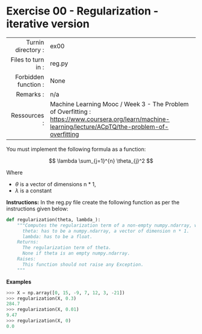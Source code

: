 # Exercise 00 - Regularization - iterative version

|                         |                    |
| -----------------------:| ------------------ |
|   Turnin directory :    |  ex00              |
|   Files to turn in :    |  reg.py            |
|   Forbidden function :  |  None              |
|   Remarks :             |  n/a               |
|   Ressources :          |  Machine Learning Mooc / Week 3 - The Problem of Overfitting : https://www.coursera.org/learn/machine-learning/lecture/ACpTQ/the-problem-of-overfitting| 

You must implement the following formula as a function:  
  
$$
\lambda \sum_{j=1}^{n} \theta_{j}^2
$$

Where 
- $\theta$ is a vector of dimensions n * 1,
- $\lambda$ is a constant


**Instructions:**
In the reg.py file create the following function as per the instructions given below:
```python
def regularization(theta, lambda_):
    """Computes the regularization term of a non-empty numpy.ndarray, with a for-loop.    Args:
      theta: has to be a numpy.ndarray, a vector of dimension n * 1.
      lambda: has to be a float.
    Returns:
      The regularization term of theta.
      None if theta is an empty numpy.ndarray.
    Raises:
      This function should not raise any Exception.
    """
```
**Examples**
```python
>>> X = np.array([0, 15, -9, 7, 12, 3, -21])
>>> regularization(X, 0.3)
284.7
>>> regularization(X, 0.01)
9.47
>>> regularization(X, 0)
0.0
```
